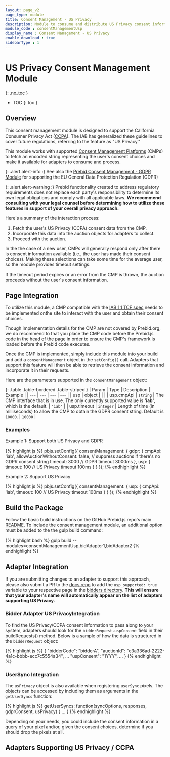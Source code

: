 ```yaml
---
layout: page_v2
page_type: module
title: Consent Management - US Privacy
description: Module to consume and distribute US Privacy consent information to bidder adapters
module_code : consentManagementUsp
display_name : Consent Management - US Privacy
enable_download : true
sidebarType : 1
---
```


# US Privacy Consent Management Module
{: .no_toc }

* TOC
{: toc }

## Overview

This consent management module is designed to support the California Consumer Privacy Act ([CCPA](https://www.iab.com/guidelines/ccpa-framework/)). The IAB has generalized these guidelines to cover future regulations, referring to the feature as "US Privacy."

This module works with supported [Consent Management Platforms](https://advertisingconsent.eu/cmp-list/) (CMPs) to fetch an encoded string representing the user's consent choices and make it available for adapters to consume and process.

{: .alert.alert-info :}
See also the [Prebid Consent Management - GDPR Module](/dev-docs/modules/consentManagement.html) for supporting the EU General Data Protection Regulation (GDPR) 

{: .alert.alert-warning :}
Prebid functionality created to address regulatory requirements does not replace each party's responsibility to determine its own legal obligations and comply with all applicable laws.
**We recommend consulting with your legal counsel before determining how to utilize these features in support of your overall privacy approach.**

Here's a summary of the interaction process:

1. Fetch the user's US Privacy (CCPA) consent data from the CMP.
2. Incorporate this data into the auction objects for adapters to collect.
3. Proceed with the auction.

In the the case of a new user, CMPs will generally respond only after there is consent information available (i.e., the user has made their consent choices).
Making these selections can take some time for the average user, so the module provides timeout settings.

If the timeout period expires or an error from the CMP is thrown, the auction proceeds without the user's consent information.  

## Page Integration

To utilize this module, a CMP compatible with the [IAB 1.1 TCF spec](https://iabeurope.eu/tcf-v1/) needs to be implemented onthe site to interact with the user and obtain their consent choices.  

Though implementation details for the CMP are not covered by Prebid.org, we do recommend to that you place the CMP code before the Prebid.js code in the head of the page in order to ensure the CMP's framework is loaded before the Prebid code executes.

Once the CMP is implemented, simply include this module into your build and add a `consentManagement` object in the `setConfig()` call.  Adapters that support this feature will then be able to retrieve the consent information and incorporate it in their requests.

Here are the parameters supported in the `consentManagement` object:

{: .table .table-bordered .table-striped }
| Param | Type | Description | Example |
| --- | --- | --- | --- |
| usp | object | | |
| usp.cmpApi | `string` | The CMP interface that is in use. The only currently supported value is **'iab'**, which is the default. | `'iab'` |
| usp.timeout | `integer` | Length of time (in milliseconds) to allow the CMP to obtain the GDPR consent string. Default is `10000`. | `10000` |

### Examples

Example 1: Support both US Privacy and GDPR

{% highlight js %}
pbjs.setConfig({
       consentManagement: {
         gdpr: {
            cmpApi: 'iab',
            allowAuctionWithoutConsent: false, // suppress auctions if there's no GDPR consent string
            timeout: 3000  // GDPR timeout 3000ms
         },
         usp: {
            timeout: 100 // US Privacy timeout 100ms
         }
       }
});
{% endhighlight %}

Example 2: Support US Privacy

{% highlight js %}
pbjs.setConfig({
       consentManagement: {
         usp: {
            cmpApi: 'iab',
            timeout: 100 // US Privacy timeout 100ms
         }
       }
});
{% endhighlight %}

## Build the Package

Follow the basic build instructions on the GitHub Prebid.js repo's main [README](https://github.com/prebid/Prebid.js/blob/master/README.md). To include the consent management module, an additional option must be added to the the gulp build command:

{% highlight bash %}
gulp build --modules=consentManagementUsp,bidAdapter1,bidAdapter2
{% endhighlight %}

## Adapter Integration

If you are submitting changes to an adapter to support this approach, please also submit a PR to the [docs repo](https://github.com/prebid/prebid.github.io) to add the `usp_supported: true` variable to your respective page in the [bidders directory](https://github.com/prebid/prebid.github.io/tree/master/dev-docs/bidders).  **This will ensure that your adapter's name will automatically appear on the list of adapters supporting US Privacy.**

### Bidder Adapter US PrivacyIntegration

To find the US Privacy/CCPA consent information to pass along to your system, adapters should look for the `bidderRequest.uspConsent` field in their buildRequests() method.
Below is a sample of how the data is structured in the `bidderRequest` object:

{% highlight js %}
{
  "bidderCode": "bidderA",
  "auctionId": "e3a336ad-2222-4a1c-bbbb-ecc7c5554a34",
  ...
  "uspConsent": "1YYY",
  ...
}
{% endhighlight %}

### UserSync Integration

The `usPrivacy` object is also available when registering `userSync` pixels.
The objects can be accessed by including them as arguments in the `getUserSyncs` function:

{% highlight js %}
getUserSyncs: function(syncOptions, responses, gdprConsent, usPrivacy) {
...
}
{% endhighlight %}

Depending on your needs, you could include the consent information in a query of your pixel and/or, given the consent choices, determine if you should drop the pixels at all.

## Adapters Supporting US Privacy / CCPA

<script src="/assets/js/dynamicTable.js" type="text/javascript"></script>

<script type="text/javascript">
var adaptersSupportingUsp=[];
var idx_usp=0;
{% assign bidder_pages = site.pages | where: "layout", "bidder" %}
{% for item in bidder_pages %}
    {% if item.usp_supported == true %}
	adaptersSupportingUsp[idx_usp]={};
	adaptersSupportingUsp[idx_usp].href="/dev-docs/bidders.html#{{item.biddercode}}";
	adaptersSupportingUsp[idx_usp].text="{{item.title}}";
	idx_usp++;
    {% endif %}
{% endfor %}
</script>

<div id="adaptersTableUsp">
        <script>
           writeDynamicTable({div: "adaptersTableUsp", data: "adaptersSupportingUsp", sort: "rowFirst", striped: false} );
        </script>
</div>
